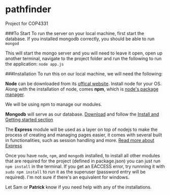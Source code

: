 pathfinder
==========

Project for COP4331

###To Start
To run the server on your local machine, first start the database.
If you installed mongodb correctly, you should be able to run
`mongod`

This will start the mongo server and you will need to leave it open, open up another terminal,
navigate to the project folder and run the following to run the application:
`node app.js`

###Installation
To run this on our local machine, we will need the following:

**Node** can be downloaded from its [offical website](http://nodejs.org/).
Install node for your OS. Along with the installation of node, comes **npm**, which is 
[node's package manager](https://npmjs.org/).

We will be using npm to manage our modules.

**Mongodb** will serve as our database. [Download](http://www.mongodb.org/) and follow the 
[Install and Getting started section](http://docs.mongodb.org/manual/installation/)

The **Express** module will be used as a layer on top of nodejs to make the process of creating and managing pages easier, it comes with several built in functionalities, such as session handling and more.
[Read more about Express](http://expressjs.com/)

Once you have `node`, `npm`, and `mongodb` installed, to install all other modules that are required
for the project (defined in package.json) you can just run
`npm install`
in the terminal. If you get an EACCESS error, try runnning it with 
`sudo npm install` to run it as the superuser (password entry will be required). I'm not sure if there's an equivalent for windows.

Let Sam or **Patrick** know if you need help with any of the installations.